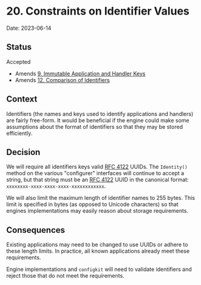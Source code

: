 # 20. Constraints on Identifier Values

Date: 2023-06-14

## Status

Accepted

- Amends [9. Immutable Application and Handler Keys](0009-immutable-keys.md)
- Amends [12. Comparison of Identifiers](0012-identifier-comparison.md)

## Context

Identifiers (the names and keys used to identify applications and handlers) are
fairly free-form. It would be beneficial if the engine could make some
assumptions about the format of identifiers so that they may be stored
efficiently.

## Decision

We will require all identifiers keys valid [RFC 4122] UUIDs. The `Identity()`
method on the various "configurer" interfaces will continue to accept a string,
but that string must be an [RFC 4122] UUID in the canonical format:
`xxxxxxxx-xxxx-xxxx-xxxx-xxxxxxxxxxxx`.

We will also limit the maximum length of identifier names to 255 bytes. This
limit is specified in bytes (as opposed to Unicode characters) so that engines
implementations may easily reason about storage requirements.

## Consequences

Existing applications may need to be changed to use UUIDs or adhere to these
length limits. In practice, all known applications already meet these
requirements.

Engine implementations and `configkit` will need to validate identifiers and
reject those that do not meet the requirements.

<!-- references -->

[rfc 4122]: https://rfc-editor.org/rfc/rfc4122.html
